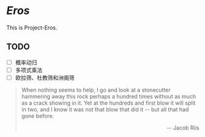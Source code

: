 # $Eros$
This is Project-Eros.

## TODO

- [ ] 概率动归
- [ ] 多项式乘法
- [ ] 欧拉筛、杜教筛和洲阁筛

> When nothing seems to help, I go and look at a stonecutter hammering away this rock perhaps a hundred times without as much as a crack showing in it. Yet at the hundreds and first blow it will split in two, and I know it was not that blow that did it -- but all that had gone before.
> <p align="right"> -- Jacob Riis</p>
